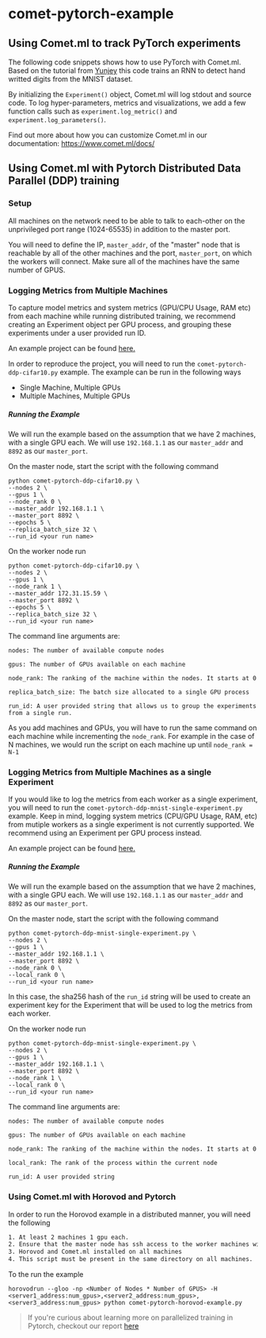# comet-pytorch-example

## Using Comet.ml to track PyTorch experiments

The following code snippets shows how to use PyTorch with Comet.ml. Based on the tutorial from [Yunjey](https://github.com/yunjey/pytorch-tutorial/blob/master/tutorials/01-basics/feedforward_neural_network/main.py) this code trains an RNN to detect hand writted digits from the MNIST dataset.

By initializing the `Experiment()` object, Comet.ml will log stdout and source code. To log hyper-parameters, metrics and visualizations, we add a few function calls such as `experiment.log_metric()` and `experiment.log_parameters()`.

Find out more about how you can customize Comet.ml in our documentation: https://www.comet.ml/docs/

## Using Comet.ml with Pytorch Distributed Data Parallel (DDP) training

### Setup
All machines on the network need to be able to talk to each-other on the unprivileged port range (1024-65535) in addition to the master port. 

You will need to define the IP, `master_addr`, of the "master" node that is reachable by all of the other machines and the port, `master_port`, on which the workers will connect. Make sure all of the machines have the same number of GPUS.

### Logging Metrics from Multiple Machines 
To capture model metrics and system metrics (GPU/CPU Usage, RAM etc) from each machine while running distributed training, we recommend creating an Experiment object per GPU process, and grouping these experiments under a user provided run ID. 

An example project can be found [here.](https://www.comet.ml/team-comet-ml/pytorch-ddp-cifar10/view/Tzf2pUfV5BWOVa36eWoW0HOO1)

In order to reproduce the project, you will need to run the `comet-pytorch-ddp-cifar10.py` example. The example can be run in the following ways

- Single Machine, Multiple GPUs
- Multiple Machines, Multiple GPUs

##### Running the Example
We will run the example based on the assumption that we have 2 machines, with a single GPU each. We will use `192.168.1.1` as our `master_addr` and `8892` as our `master_port`.  

On the master node, start the script with the following command

```
python comet-pytorch-ddp-cifar10.py \
--nodes 2 \
--gpus 1 \
--node_rank 0 \
--master_addr 192.168.1.1 \
--master_port 8892 \
--epochs 5 \
--replica_batch_size 32 \
--run_id <your run name>
```

On the worker node run 

```
python comet-pytorch-ddp-cifar10.py \
--nodes 2 \
--gpus 1 \
--node_rank 1 \
--master_addr 172.31.15.59 \
--master_port 8892 \
--epochs 5 \
--replica_batch_size 32 \
--run_id <your run name>
```

The command line arguments are: 

```
nodes: The number of available compute nodes

gpus: The number of GPUs available on each machine

node_rank: The ranking of the machine within the nodes. It starts at 0

replica_batch_size: The batch size allocated to a single GPU process

run_id: A user provided string that allows us to group the experiments from a single run. 
```

As you add machines and GPUs, you will have to run the same command on each machine while incrementing the `node_rank`. For example in the case of N machines, we would run the script on each machine up until `node_rank = N-1`

### Logging Metrics from Multiple Machines as a single Experiment

If you would like to log the metrics from each worker as a single experiment, you will need to run the `comet-pytorch-ddp-mnist-single-experiment.py` example. Keep in mind, logging system metrics (CPU/GPU Usage, RAM, etc) from mutiple workers as a single experiment is not currently supported. We recommend using an Experiment per GPU process instead.            

An example project can be found [here.](https://www.comet.ml/team-comet-ml/pytorch-ddp-mnist-single/view/new)

##### Running the Example
We will run the example based on the assumption that we have 2 machines, with a single GPU each. We will use `192.168.1.1` as our `master_addr` and `8892` as our `master_port`.  

On the master node, start the script with the following command 

```
python comet-pytorch-ddp-mnist-single-experiment.py \
--nodes 2 \
--gpus 1 \
--master_addr 192.168.1.1 \
--master_port 8892 \
--node_rank 0 \
--local_rank 0 \ 
--run_id <your run name>
```

In this case, the sha256 hash of the `run_id` string will be used to create an experiment key for the Experiment that will be used to log the metrics from each worker.   

On the worker node run

```
python comet-pytorch-ddp-mnist-single-experiment.py \
--nodes 2 \
--gpus 1 \
--master_addr 192.168.1.1 \
--master_port 8892 \
--node_rank 1 \
--local_rank 0 \ 
--run_id <your run name>
```

The command line arguments are: 

```
nodes: The number of available compute nodes

gpus: The number of GPUs available on each machine

node_rank: The ranking of the machine within the nodes. It starts at 0

local_rank: The rank of the process within the current node

run_id: A user provided string 
```

### Using Comet.ml with Horovod and Pytorch
In order to run the Horovod example in a distributed manner, you will need the following

```bash
1. At least 2 machines 1 gpu each.
2. Ensure that the master node has ssh access to the worker machines without requiring a password
3. Horovod and Comet.ml installed on all machines
4. This script must be present in the same directory on all machines.
```
To the run the example 

```
horovodrun --gloo -np <Number of Nodes * Number of GPUS> -H <server1_address:num_gpus>,<server2_address:num_gpus>,<server3_address:num_gpus> python comet-pytorch-horovod-example.py
```

>If you're curious about learning more on parallelized training in Pytorch, checkout our report [here](https://www.comet.ml/team-comet-ml/parallelism/reports/advanced-ml-parallelism
)